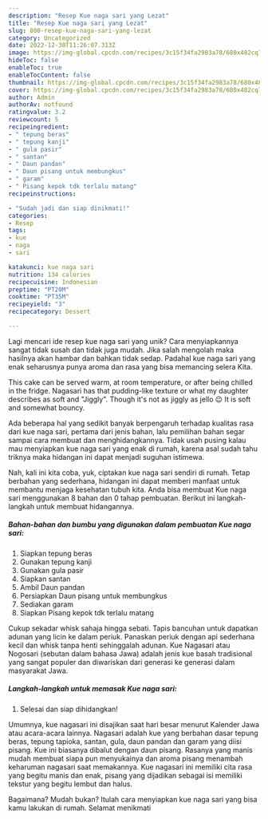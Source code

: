 ```yaml
---
description: "Resep Kue naga sari yang Lezat"
title: "Resep Kue naga sari yang Lezat"
slug: 800-resep-kue-naga-sari-yang-lezat
category: Uncategorized
date: 2022-12-30T11:26:07.313Z
image: https://img-global.cpcdn.com/recipes/3c15f34fa2983a78/680x482cq70/kue-naga-sari-foto-resep-utama.jpg
hideToc: false
enableToc: true
enableTocContent: false
thumbnail: https://img-global.cpcdn.com/recipes/3c15f34fa2983a78/680x482cq70/kue-naga-sari-foto-resep-utama.jpg
cover: https://img-global.cpcdn.com/recipes/3c15f34fa2983a78/680x482cq70/kue-naga-sari-foto-resep-utama.jpg
author: Admin
authorAv: notfound
ratingvalue: 3.2
reviewcount: 5
recipeingredient:
- " tepung beras"
- " tepung kanji"
- " gula pasir"
- " santan"
- " Daun pandan"
- " Daun pisang untuk membungkus"
- " garam"
- " Pisang kepok tdk terlalu matang"
recipeinstructions:

- "Sudah jadi dan siap dinikmati!"
categories:
- Resep
tags:
- kue
- naga
- sari

katakunci: kue naga sari 
nutrition: 134 calories
recipecuisine: Indonesian
preptime: "PT20M"
cooktime: "PT35M"
recipeyield: "3"
recipecategory: Dessert

---
```





Lagi mencari ide resep kue naga sari yang unik? Cara menyiapkannya sangat tidak susah dan tidak juga mudah. Jika salah mengolah maka hasilnya akan hambar dan bahkan tidak sedap. Padahal kue naga sari yang enak seharusnya punya aroma dan rasa yang bisa memancing selera Kita.





This cake can be served warm, at room temperature, or after being chilled in the fridge. Nagasari has that pudding-like texture or what my daughter describes as soft and &#34;Jiggly&#34;. Though it&#39;s not as jiggly as jello 😉 It is soft and somewhat bouncy.

Ada beberapa hal yang sedikit banyak berpengaruh terhadap kualitas rasa dari kue naga sari, pertama dari jenis bahan, lalu pemilihan bahan segar sampai cara membuat dan menghidangkannya. Tidak usah pusing kalau mau menyiapkan kue naga sari yang enak di rumah, karena asal sudah tahu triknya maka hidangan ini dapat menjadi suguhan istimewa.






Nah, kali ini kita coba, yuk, ciptakan kue naga sari sendiri di rumah. Tetap berbahan yang sederhana, hidangan ini dapat memberi manfaat untuk membantu menjaga kesehatan tubuh kita. Anda bisa membuat Kue naga sari menggunakan 8 bahan dan 0 tahap pembuatan. Berikut ini langkah-langkah untuk membuat hidangannya.

<!--inarticleads1-->

##### Bahan-bahan dan bumbu yang digunakan dalam pembuatan Kue naga sari:

1. Siapkan  tepung beras
1. Gunakan  tepung kanji
1. Gunakan  gula pasir
1. Siapkan  santan
1. Ambil  Daun pandan
1. Persiapkan  Daun pisang untuk membungkus
1. Sediakan  garam
1. Siapkan  Pisang kepok tdk terlalu matang


Cukup sekadar whisk sahaja hingga sebati. Tapis bancuhan untuk dapatkan adunan yang licin ke dalam periuk. Panaskan periuk dengan api sederhana kecil dan whisk tanpa henti sehinggalah adunan. Kue Nagasari atau Nogosari (sebutan dalam bahasa Jawa) adalah jenis kue basah tradisional yang sangat populer dan diwariskan dari generasi ke generasi dalam masyarakat Jawa. 

<!--inarticleads2-->

##### Langkah-langkah untuk memasak Kue naga sari:


1. Selesai dan siap dihidangkan!

Umumnya, kue nagasari ini disajikan saat hari besar menurut Kalender Jawa atau acara-acara lainnya. Nagasari adalah kue yang berbahan dasar tepung beras, tepung tapioka, santan, gula, daun pandan dan garam yang diisi pisang. Kue ini biasanya dibalut dengan daun pisang. Rasanya yang manis mudah membuat siapa pun menyukainya dan aroma pisang menambah keharuman nagasari saat memakannya. Kue nagasari ini memiliki cita rasa yang begitu manis dan enak, pisang yang dijadikan sebagai isi memiliki tekstur yang begitu lembut dan halus. 

Bagaimana? Mudah bukan? Itulah cara menyiapkan kue naga sari yang bisa kamu lakukan di rumah. Selamat menikmati
